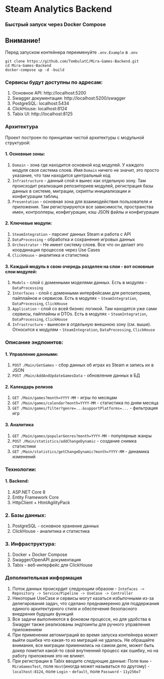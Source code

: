 # Steam Analytics Backend
### Быстрый запуск через Docker Compose
## Внимание!
Перед запуском контейнера переименуйте `.env.Example` в `.env`
```
git clone https://github.com/TembulatC/Mira-Games-Backend.git
cd Mira-Games-Backend
docker-compose up -d -build
```

### Сервисы будут доступны по адресам:
1. Основное API: http://localhost:5200
2. Swagger документация: http://localhost:5200/swagger
3. PostgreSQL: localhost:5434
4. ClickHouse: localhost:8124
5. Tabix UI: http://localhost:8125


### Архитектура
Проект построен по принципам чистой архитектуры с модульной структурой:

#### 1. Основные зоны:
1. `Domain` - зона где находится основной код модулей. У каждого модуля своя система слоев. Имя `Domain` ничего не значит, это просто указание, что там находится центральный код
2. `Infrastructure` - данный слой я вынес как отдельную зону. Там происходит реализация репозиториев модулей, регистрация базы данных в системе, миграции, скрипты инициализации и конфигурации таблиц
3. `Presentation` - основная зона для взаимодействия пользователя и приложения. Там регистрируются все зависимости, пространства имен, контроллеры, конфигурации, кэш JSON файлы и конфигурации

#### 2. Ключевые модули:
1. `SteamIntegration` - парсинг данных Steam и работа с API
2. `DataProcessing` - обработка и сохранение игровых данных
3. `Orchestrator` - Не имеет систему слоев. Все что он делает это координация процессов через Use Cases
4. `ClickHouse` - аналитика и статистика

#### 3. Каждый модуль в свою очередь разделен на слои - вот основные слои модулей:
1. `Models` - слой с доменными моделями данных. Есть в модулях - `DataProcessing`
2. `Interfaces` - слой с доменными интерфейсами для репозиториев, пайплайнов и сервисов. Есть в модулях - `SteamIntegration`, `DataProcessing`, `ClickHouse`
3. `Application` - слой со всей бизнес логикой. Там находятся уже сами сервисы, пайплайны и DTOs. Есть в модулях - `SteamIntegration`, `DataProcessing`, `ClickHouse`
4. `Infrastructure` - вынесен в отдельную внешнюю зону (см. выше). Относится к модулям - `SteamIntegration`, `DataProcessing`, `ClickHouse`


### Описание эндпоинтов:

#### 1. Управление данными:
1. `POST /Main/GetGames` - сбор данных об играх из Steam и запись их в JSON
2. `POST /Main/AddAndUpdateGamesData` - обновление данных в БД

#### 2. Календарь релизов
1. `GET /Main/games?month=YYYY-MM` - игры по месяцам
2. `GET /Main/games/calendar?month=YYYY-MM` - статистика по дням месяца
3. `GET /Main/games/filter?genre=...&supportPlatforms=...` - фильтрация игр

#### 3. Аналитика
1. `GET /Main/games/popularGenres?month=YYYY-MM` - популярные жанры
2. `POST /Main/statistics/addChangeDynamic` - создание снимка статистики
3. `GET /Main/statistics/getChangeDynamic?month=YYYY-MM` - динамика изменений


### Технологии:

#### 1. Backend:
1. ASP.NET Core 8
2. Entity Framework Core
3. HttpClient + HtmlAgilityPack

### 2. Базы данных:
1. PostgreSQL - основное хранение данных
2. ClickHouse - аналитика и статистика

### 3. Инфраструктура:
1. Docker + Docker Compose
2. Swagger/OpenAPI документация
3. Tabix - веб-интерфейс для ClickHouse


### Дополнительная информация
1. Поток данных происхрдит следующим образом - `Intefaces -> Repository -> Service/Pipeline -> UseCase -> Controller`
2. Некоторые UseCase и сервисы могут казаться избыточными из-за делегирования задач, что сделано преднамеренно для поддержания единого архитектурного стиля и обеспечения безопасного внедрения будущих функций
3. Все задачи выполняются в фоновом процессе, но для удобства в Swagger также реализованы эндпоинты для ручного управления приложением
4. При применении автомиграций во время запуска контейнера может выйти ошибка что какая-то из миграций не удалась. Не обращайте внимания, все миграции применились на самом деле, может быть докер пометил какой-то свой внутненний процесс как ошибку, но на работу приложения это не влияет.
5. При регистрации в Tabix вводите следующие данные: Поле `Name` - `MiraGamesTest`, поле `Host`(иногда может называться по другому) - `localhost:8124`, поле `Login` - `default`, поле `Password` - `11y256o7`
